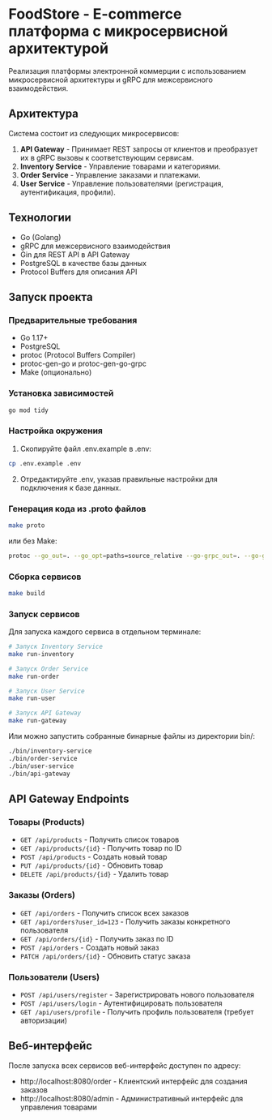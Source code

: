 # FoodStore - E-commerce платформа с микросервисной архитектурой

Реализация платформы электронной коммерции с использованием микросервисной архитектуры и gRPC для межсервисного взаимодействия.

## Архитектура

Система состоит из следующих микросервисов:

1. **API Gateway** - Принимает REST запросы от клиентов и преобразует их в gRPC вызовы к соответствующим сервисам.
2. **Inventory Service** - Управление товарами и категориями.
3. **Order Service** - Управление заказами и платежами.
4. **User Service** - Управление пользователями (регистрация, аутентификация, профили).

## Технологии

- Go (Golang)
- gRPC для межсервисного взаимодействия
- Gin для REST API в API Gateway
- PostgreSQL в качестве базы данных
- Protocol Buffers для описания API

## Запуск проекта

### Предварительные требования

- Go 1.17+
- PostgreSQL
- protoc (Protocol Buffers Compiler)
- protoc-gen-go и protoc-gen-go-grpc
- Make (опционально)

### Установка зависимостей

```bash
go mod tidy
```

### Настройка окружения

1. Скопируйте файл .env.example в .env:

```bash
cp .env.example .env
```

2. Отредактируйте .env, указав правильные настройки для подключения к базе данных.

### Генерация кода из .proto файлов

```bash
make proto
```

или без Make:

```bash
protoc --go_out=. --go_opt=paths=source_relative --go-grpc_out=. --go-grpc_opt=paths=source_relative proto/inventory/inventory.proto proto/order/order.proto proto/user/user.proto
```

### Сборка сервисов

```bash
make build
```

### Запуск сервисов

Для запуска каждого сервиса в отдельном терминале:

```bash
# Запуск Inventory Service
make run-inventory

# Запуск Order Service
make run-order

# Запуск User Service
make run-user

# Запуск API Gateway
make run-gateway
```

Или можно запустить собранные бинарные файлы из директории bin/:

```bash
./bin/inventory-service
./bin/order-service
./bin/user-service
./bin/api-gateway
```

## API Gateway Endpoints

### Товары (Products)

- `GET /api/products` - Получить список товаров
- `GET /api/products/{id}` - Получить товар по ID
- `POST /api/products` - Создать новый товар
- `PUT /api/products/{id}` - Обновить товар
- `DELETE /api/products/{id}` - Удалить товар

### Заказы (Orders)

- `GET /api/orders` - Получить список всех заказов
- `GET /api/orders?user_id=123` - Получить заказы конкретного пользователя
- `GET /api/orders/{id}` - Получить заказ по ID
- `POST /api/orders` - Создать новый заказ
- `PATCH /api/orders/{id}` - Обновить статус заказа

### Пользователи (Users)

- `POST /api/users/register` - Зарегистрировать нового пользователя
- `POST /api/users/login` - Аутентифицировать пользователя
- `GET /api/users/profile` - Получить профиль пользователя (требует авторизации)

## Веб-интерфейс

После запуска всех сервисов веб-интерфейс доступен по адресу:

- http://localhost:8080/order - Клиентский интерфейс для создания заказов
- http://localhost:8080/admin - Административный интерфейс для управления товарами